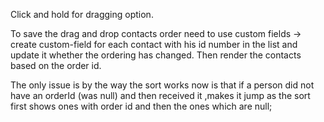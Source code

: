 Click and hold for dragging option.

To save the drag and drop contacts order need to use custom fields -> create custom-field for each contact with his id number in the list and update it whether the ordering has changed. Then render the contacts based on the order id.

The only issue is by the way the sort works now is that if a person did not have an orderId (was null) and then received it ,makes it jump as the sort first shows ones with order id and then the ones which are null;
